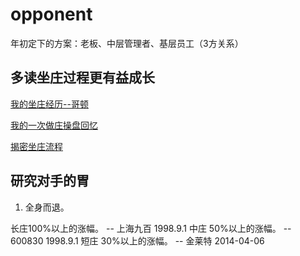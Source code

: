 # opponent

  年初定下的方案：老板、中层管理者、基层员工（3方关系）

## 多读坐庄过程更有益成长

  [我的坐庄经历--哥顿](http://bbs.tianya.cn/post-stocks-243396-1.shtml)

  [我的一次做庄操盘回忆](http://wenku.baidu.com/view/9c632a8102d276a200292e55.html)
 
  [揭密坐庄流程](http://blog.tianya.cn/blogger/post_show.asp?BlogID=1815008&PostID=16562327)


## 研究对手的胃 

  1. 全身而退。

  长庄100%以上的涨幅。  -- 上海九百 1998.9.1
  中庄 50%以上的涨幅。  -- 600830   1998.9.1
  短庄 30%以上的涨幅。  -- 金莱特   2014-04-06


